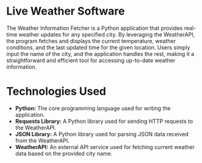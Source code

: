 # Live Weather Software

The Weather Information Fetcher is a Python application that provides real-time weather updates for any specified city. By leveraging the WeatherAPI, the program fetches and displays the current temperature, weather conditions, and the last updated time for the given location. Users simply input the name of the city, and the application handles the rest, making it a straightforward and efficient tool for accessing up-to-date weather information.


# Technologies Used

- **Python:** The core programming language used for writing the application.
- **Requests Library:** A Python library used for sending HTTP requests to the WeatherAPI.
- **JSON Library:** A Python library used for parsing JSON data received from the WeatherAPI.
- **WeatherAPI:** An external API service used for fetching current weather data based on the provided city name.